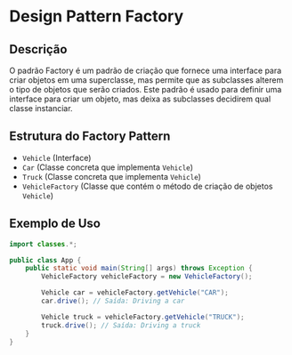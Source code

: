 # Design Pattern Factory

## Descrição

O padrão Factory é um padrão de criação que fornece uma interface para criar objetos em uma superclasse, mas permite que as subclasses alterem o tipo de objetos que serão criados. Este padrão é usado para definir uma interface para criar um objeto, mas deixa as subclasses decidirem qual classe instanciar.

## Estrutura do Factory Pattern

- `Vehicle` (Interface)
- `Car` (Classe concreta que implementa `Vehicle`)
- `Truck` (Classe concreta que implementa `Vehicle`)
- `VehicleFactory` (Classe que contém o método de criação de objetos `Vehicle`)

## Exemplo de Uso

```java
import classes.*;

public class App {
    public static void main(String[] args) throws Exception {
        VehicleFactory vehicleFactory = new VehicleFactory();

        Vehicle car = vehicleFactory.getVehicle("CAR");
        car.drive(); // Saída: Driving a car

        Vehicle truck = vehicleFactory.getVehicle("TRUCK");
        truck.drive(); // Saída: Driving a truck
    }
}